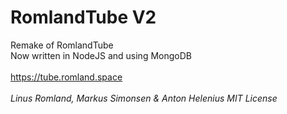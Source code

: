 # RomlandTube V2
Remake of RomlandTube<br/>
Now written in NodeJS and using MongoDB
<br/><br/>
https://tube.romland.space
<br/><br/>
*Linus Romland, Markus Simonsen & Anton Helenius*
*MIT License*

